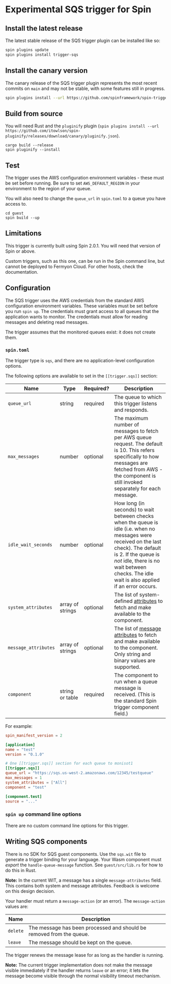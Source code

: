 # Experimental SQS trigger for Spin

## Install the latest release

The latest stable release of the SQS trigger plugin can be installed like so:

```sh
spin plugins update
spin plugins install trigger-sqs
```

## Install the canary version

The canary release of the SQS trigger plugin represents the most recent commits on `main` and may not be stable, with some features still in progress.

```sh
spin plugins install --url https://github.com/spinframework/spin-trigger-sqs/releases/download/canary/trigger-sqs.json
```

## Build from source

You will need Rust and the `pluginify` plugin (`spin plugins install --url https://github.com/itowlson/spin-pluginify/releases/download/canary/pluginify.json`).

```
cargo build --release
spin pluginify --install
```

## Test

The trigger uses the AWS configuration environment variables - these must be set before running.
Be sure to set `AWS_DEFAULT_REGION` in your environment to the region of your queue.

You will also need to change the `queue_url` in `spin.toml` to a queue you have access to.

```
cd guest
spin build --up
```

## Limitations

This trigger is currently built using Spin 2.0.1. You will need that version of Spin or above.

Custom triggers, such as this one, can be run in the Spin command line, but cannot be deployed to Fermyon Cloud.  For other hosts, check the documentation.

## Configuration

The SQS trigger uses the AWS credentials from the standard AWS configuration environment variables.  These variables must be set before you run `spin up`.  The credentials must grant access to all queues that the application wants to monitor.  The credentials must allow for reading messages and deleting read messages.

The trigger assumes that the monitored queues exist: it does not create them.

### `spin.toml`

The trigger type is `sqs`, and there are no application-level configuration options.

The following options are available to set in the `[[trigger.sqs]]` section:

| Name                  | Type             | Required? | Description |
|-----------------------|------------------|-----------|-------------|
| `queue_url`           | string           | required | The queue to which this trigger listens and responds. |
| `max_messages`        | number           | optional | The maximum number of messages to fetch per AWS queue request. The default is 10. This refers specifically to how messages are fetched from AWS - the component is still invoked separately for each message. |
| `idle_wait_seconds`   | number           | optional | How long (in seconds) to wait between checks when the queue is idle (i.e. when no messages were received on the last check). The default is 2. If the queue is _not_ idle, there is no wait between checks. The idle wait is also applied if an error occurs. |
| `system_attributes`   | array of strings | optional | The list of system-defined [attributes](https://docs.rs/aws-sdk-sqs/latest/aws_sdk_sqs/operation/receive_message/builders/struct.ReceiveMessageFluentBuilder.html#method.set_attribute_names) to fetch and make available to the component. |
| `message_attributes`  | array of strings | optional | The list of [message attributes](https://docs.aws.amazon.com/AWSSimpleQueueService/latest/SQSDeveloperGuide/sqs-message-metadata.html) to fetch and make available to the component. Only string and binary values are supported. |
| `component`           | string or table  | required | The component to run when a queue message is received. (This is the standard Spin trigger component field.) |

For example:

```toml
spin_manifest_version = 2

[application]
name = "test"
version = "0.1.0"

# One [[trigger.sqs]] section for each queue to monisot1
[[trigger.sqs]]
queue_url = "https://sqs.us-west-2.amazonaws.com/12345/testqueue"
max_messages = 1
system_attributes = ["All"]
component = "test"

[component.test]
source = "..."
```

### `spin up` command line options

There are no custom command line options for this trigger.

## Writing SQS components

There is no SDK for SQS guest components.  Use the `sqs.wit` file to generate a trigger binding for your language.  Your Wasm component must _export_ the `handle-queue-message` function.  See `guest/src/lib.rs`  for how to do this in Rust.

**Note:** In the current WIT, a message has a single `message-attributes` field. This contains both system and message attributes. Feedback is welcome on this design decision.

Your handler must return a `message-action` (or an error).  The `message-action` values are:

| Name       | Description |
|------------|-------------|
| `delete`   | The message has been processed and should be removed from the queue. |
| `leave`    | The message should be kept on the queue. |

The trigger renews the message lease for as long as the handler is running.

**Note:** The current trigger implementation does not make the message visible immediately if the handler returns `leave` or an error; it lets the message become visible through the normal visibility timeout mechanism.
